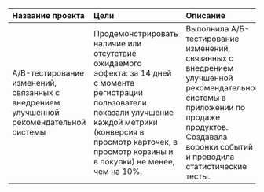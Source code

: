 | Название проекта | Цели | Описание  |  Стек |
| :------------------- | :---------------------- | :----------------------------------------- |:---------------------------|
| A/B-тестирование изменений, связанных с внедрением улучшенной рекомендательной системы | Продемонстрировать наличие или отсутствие ожидаемого эффекта: за 14 дней с момента регистрации пользователи показали улучшение каждой метрики (конверсия в просмотр карточек, в просмотр корзины и в покупки) не менее, чем на 10%. | Выполнила А/Б-тестирование изменений, связанных с внедрением улучшенной рекомендательной системы в приложении по продаже продуктов. Создавала воронки событий и проводила статистические тесты. | *python*, *pandas*, *numpy*, *scipy*, *matplotlib*, *seaborn*, *plotly*|


